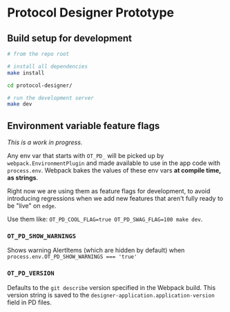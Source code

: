 # Protocol Designer Prototype

## Build setup for development

```bash
# from the repo root

# install all dependencies
make install

cd protocol-designer/

# run the development server
make dev
```

## Environment variable feature flags

*This is a work in progress.*

Any env var that starts with `OT_PD_` will be picked up by `webpack.EnvironmentPlugin` and made available to use in the app code with `process.env`. Webpack bakes the values of these env vars **at compile time, as strings**.

Right now we are using them as feature flags for development, to avoid introducing regressions when we add new features that aren't fully ready to be "live" on `edge`.

Use them like: `OT_PD_COOL_FLAG=true OT_PD_SWAG_FLAG=100 make dev`.

### `OT_PD_SHOW_WARNINGS`

Shows warning AlertItems (which are hidden by default) when `process.env.OT_PD_SHOW_WARNINGS === 'true'`

### `OT_PD_VERSION`

Defaults to the `git describe` version specified in the Webpack build. This version string is saved to the `designer-application.application-version` field in PD files.
